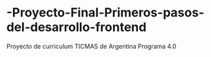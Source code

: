 # -Proyecto-Final-Primeros-pasos-del-desarrollo-frontend
Proyecto de curriculum TICMAS de Argentina Programa 4.0
